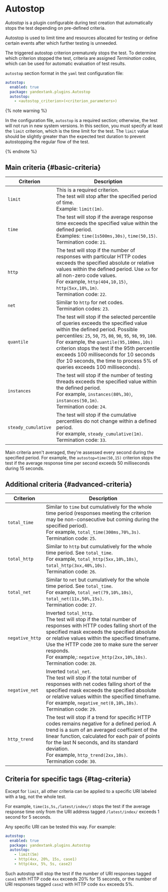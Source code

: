 # Autostop

_Autostop_ is a plugin configurable during test creation that automatically stops the test depending on pre-defined criteria.

Autostop is used to limit time and resources allocated for testing or define certain events after which further testing is unneeded.

The triggered autostop criterion prematurely stops the test. To determine which criterion stopped the test, criteria are assigned _Termination codes_, which can be used for automatic evaluation of test results.

`autostop` section format in the `yaml` test configuration file:

```yaml
autostop:
  enabled: true
  package: yandextank.plugins.Autostop
  autostop:
    - <autostop_criterion>(<criterion_parameters>)
```

{% note warning %}

In the configuration file, `autostop` is a required section; otherwise, the test will not run in new system versions.
In this section, you must specify at least the `limit` criterion, which is the time limit for the test.
The `limit` value should be slightly greater than the expected test duration to prevent autostopping the regular flow of the test.

{% endnote %}

## Main criteria {#basic-criteria}

Criterion | Description
----- | -----
`limit` | This is a required criterion.</br>The test will stop after the specified period of time.</br>Example: `limit(1m)`.
`time` | The test will stop if the average response time exceeds the specified value within the defined period.</br>Examples: `time(1s500ms,30s)`, `time(50,15)`.</br>Termination code: `21`.
`http` | The test will stop if the number of responses with particular HTTP codes exceeds the specified absolute or relative values within the defined period. Use `xx` for all non-zero code values.</br>For example, `http(404,10,15)`, `http(5xx,10%,1m)`.</br>Termination code: `22`.
`net` | Similar to `http` for net codes.</br>Termination codes: `23`.
`quantile` | The test will stop if the selected percentile of queries exceeds the specified value within the defined period. Possible percentiles: `25`, `50`, `75`, `80`, `90`, `95`, `98`, `99`, `100`.</br>For example, the `quantile(95,100ms,10s)` criterion stops the test if the 95th percentile exceeds 100 milliseconds for 10 seconds (for 10 seconds, the time to process 5% of queries exceeds 100 milliseconds).
`instances` | The test will stop if the number of testing threads exceeds the specified value within the defined period.</br>For example, `instances(80%,30)`, `instances(50,1m)`.</br>Termination code: `24`.
`steady_cumulative` | The test will stop if the cumulative percentiles do not change within a defined period.</br>For example, `steady_cumulative(1m)`.</br>Termination code: `33`.

Main criteria aren't averaged, they're assessed every second during the specified period. For example, the `autostop=time(50,15)` criterion stops the test if the average response time per second exceeds 50 milliseconds during 15 seconds.

## Additional criteria {#advanced-criteria}

Criterion | Description
----- | -----
`total_time` | Similar to `time` but cumulatively for the whole time period (responses meeting the criterion may be non-consecutive but coming during the specified period).</br>For example, `total_time(300ms,70%,3s)`.</br>Termination code: `25`.
`total_http` | Similar to `http` but cumulatively for the whole time period. See `total_time`.</br>For example, `total_http(5xx,10%,10s)`, `total_http(3xx,40%,10s)`.</br>Termination code: `26`.
`total_net` | Similar to `net` but cumulatively for the whole time period. See `total_time`.</br>For example, `total_net(79,10%,10s)`, `total_net(11x,50%,15s)`.</br>Termination code: `27`.
`negative_http` | Inverted `total_http`.</br>The test will stop if the total number of responses with HTTP codes falling short of the specified mask exceeds the specified absolute or relative values within the specified timeframe. Use the HTTP code `200` to make sure the server responds.</br>For example,: `negative_http(2xx,10%,10s)`.</br>Termination code: `28`.
`negative_net` | Inverted `total_net`.</br>The test will stop if the total number of responses with net codes falling short of the specified mask exceeds the specified absolute or relative values within the specified timeframe.</br>For example, `negative_net(0,10%,10s)`.</br>Termination code: `29`.
`http_trend` | The test will stop if a trend for specific HTTP codes remains negative for a defined period. A trend is a sum of an averaged coefficient of the linear function, calculated for each pair of points for the last N seconds, and its standard deviation.</br>For example, `http_trend(2xx,10s)`.</br>Termination code: `30`.

## Criteria for specific tags {#tag-criteria}

Except for `limit`, all other criteria can be applied to a specific URI labeled with a tag, not the whole test.

For example, `time(1s,5s,/latest/index/)` stops the test if the average response time only from the URI address tagged `/latest/index/` exceeds 1 second for 5 seconds.

Any specific URI can be tested this way. For example:

```yaml
autostop:
  enabled: true
  package: yandextank.plugins.Autostop
  autostop:
    - limit(5m)
    - http(4xx, 20%, 15s, case1)
    - http(4xx, 5%, 5s, case2)
```

Such autostop will stop the test if the number of URI responses tagged `case1` with HTTP code `4xx` exceeds 20% for 15 seconds, or the number of URI responses tagged `case2` with HTTP code `4xx` exceeds 5%.